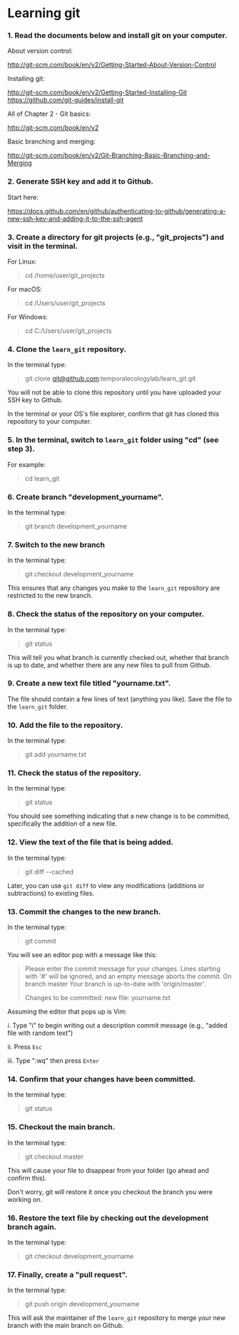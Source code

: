 # Learning git

### 1. Read the documents below and install git on your computer.

About version control:

http://git-scm.com/book/en/v2/Getting-Started-About-Version-Control

Installing git:

http://git-scm.com/book/en/v2/Getting-Started-Installing-Git
https://github.com/git-guides/install-git

All of Chapter 2 - Git basics:

http://git-scm.com/book/en/v2

Basic branching and merging:

http://git-scm.com/book/en/v2/Git-Branching-Basic-Branching-and-Merging

### 2. Generate SSH key and add it to Github.

Start here:

https://docs.github.com/en/github/authenticating-to-github/generating-a-new-ssh-key-and-adding-it-to-the-ssh-agent

### 3. Create a directory for git projects (e.g., "git_projects") and visit in the terminal.

For Linux:

> cd /home/user/git_projects

For macOS:

> cd /Users/user/git_projects

For Windows:

> cd C:/Users/user/git_projects

### 4. Clone the `learn_git` repository.

In the terminal type:

> git clone git@github.com:temporalecologylab/learn_git.git

You will not be able to clone this repository until you have uploaded your SSH key to Github.

In the terminal or your OS's file explorer, confirm that git has cloned this repository to your computer.

### 5. In the terminal, switch to `learn_git` folder using "cd" (see step 3).

For example:

> cd learn_git
 
 
### 6. Create branch "development_yourname".

In the terminal type:

> git branch development_yourname

### 7. Switch to the new branch 

In the terminal type:

> git checkout development_yourname

This ensures that any changes you make to the `learn_git` repository are restricted to the new branch.

### 8. Check the status of the repository on your computer. 

In the terminal type:

> git status

This will tell you what branch is currently checked out, whether that branch is up to date, and whether there are any new files to pull from Github.

### 9. Create a new text file titled "yourname.txt".
 
 The file should contain a few lines of text (anything you like). Save the file to the `learn_git` folder.

### 10. Add the file to the repository.

In the terminal type:

> git add yourname.txt

### 11. Check the status of the repository.

In the terminal type:

> git status

You should see something indicating that a new change is to be committed, specifically the addition of a new file.

### 12. View the text of the file that is being added. 

In the terminal type:

> git diff --cached

Later, you can use `git diff` to view any modifications (additions or subtractions) to existing files.

### 13. Commit the changes to the new branch.

In the terminal type:

> git commit

You will see an editor pop with a message like this:

> Please enter the commit message for your changes. Lines starting
> with '#' will be ignored, and an empty message aborts the commit.
> On branch master
> Your branch is up-to-date with 'origin/master'.
> 
> Changes to be committed:
> new file:  yourname.txt

Assuming the editor that pops up is Vim:

i. Type "i" to begin writing out a description commit message (e.g., "added file with random text")

ii. Press `Esc`

iii. Type ":wq" then press `Enter`

### 14. Confirm that your changes have been committed.

In the terminal type:

> git status

### 15. Checkout the main branch.

In the terminal type:

> git checkout master

This will cause your file to disappear from your folder (go ahead and confirm this). 

Don't worry, git will restore it once you checkout the branch you were working on.

### 16. Restore the text file by checking out the development branch again.

In the terminal type:

> git checkout development_yourname

### 17. Finally, create a "pull request". 

In the terminal type:

> git push origin development_yourname

This will ask the maintainer of the `learn_git` repository to merge your new branch with the main branch on Github.
